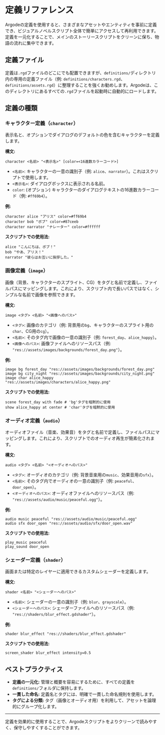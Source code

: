 # 定義リファレンス

Argodeの定義を使用すると、さまざまなアセットやエンティティを事前に定義でき、ビジュアルノベルスクリプト全体で簡単にアクセスして再利用できます。定義を一元化することで、メインのストーリースクリプトをクリーンに保ち、物語の流れに集中できます。

## 定義ファイル

定義は`.rgd`ファイルのどこにでも配置できますが、`definitions/`ディレクトリ内の専用の定義ファイル（例: `definitions/characters.rgd`、`definitions/assets.rgd`）に整理することを強くお勧めします。Argodeは、このディレクトリにあるすべての`.rgd`ファイルを起動時に自動的にロードします。

## 定義の種類

### キャラクター定義（`character`）

表示名と、オプションでダイアログのデフォルトの色を含むキャラクターを定義します。

**構文:**
```rgd
character <名前> "<表示名>" [color=<16進数カラーコード>]
```

-   `<名前>`: キャラクターの一意の識別子（例: `alice`、`narrator`）。これはスクリプトで使用します。
-   `<表示名>`: ダイアログボックスに表示される名前。
-   `color`: (オプション) キャラクターのダイアログテキストの16進数カラーコード（例: `#ff69b4`）。

**例:**

```rgd
character alice "アリス" color=#ff69b4
character bob "ボブ" color=#87ceeb
character narrator "ナレーター" color=#ffffff
```

**スクリプトでの使用法:**

```rgd
alice "こんにちは、ボブ！"
bob "やあ、アリス！"
narrator "彼らはお互いに挨拶した。"
```

### 画像定義（`image`）

画像（背景、キャラクターのスプライト、CG）をタグと名前で定義し、ファイルパスにマッピングします。これにより、スクリプト内で長いパスではなく、シンプルな名前で画像を参照できます。

**構文:**
```rgd
image <タグ> <名前> "<画像へのパス>"
```

-   `<タグ>`: 画像のカテゴリ（例: 背景用の`bg`、キャラクターのスプライト用の`char`、CG用の`cg`）。
-   `<名前>`: そのタグ内で画像の一意の識別子（例: `forest_day`、`alice_happy`）。
-   `<画像へのパス>`: 画像ファイルへのリソースパス（例: `"res://assets/images/backgrounds/forest_day.png"`）。

**例:**

```rgd
image bg forest_day "res://assets/images/backgrounds/forest_day.png"
image bg city_night "res://assets/images/backgrounds/city_night.png"
image char alice_happy "res://assets/images/characters/alice_happy.png"
```

**スクリプトでの使用法:**

```rgd
scene forest_day with fade # 'bg'タグを暗黙的に使用
show alice_happy at center # 'char'タグを暗黙的に使用
```

### オーディオ定義（`audio`）

オーディオファイル（音楽、効果音）をタグと名前で定義し、ファイルパスにマッピングします。これにより、スクリプトでのオーディオ再生が簡素化されます。

**構文:**
```rgd
audio <タグ> <名前> "<オーディオへのパス>"
```

-   `<タグ>`: オーディオのカテゴリ（例: 背景音楽用の`music`、効果音用の`sfx`）。
-   `<名前>`: そのタグ内でオーディオの一意の識別子（例: `peaceful`、`door_open`）。
-   `<オーディオへのパス>`: オーディオファイルへのリソースパス（例: `"res://assets/audio/music/peaceful.ogg"`）。

**例:**

```rgd
audio music peaceful "res://assets/audio/music/peaceful.ogg"
audio sfx door_open "res://assets/audio/sfx/door_open.wav"
```

**スクリプトでの使用法:**

```rgd
play_music peaceful
play_sound door_open
```

### シェーダー定義（`shader`）

画面または特定のレイヤーに適用できるカスタムシェーダーを定義します。

**構文:**
```rgd
shader <名前> "<シェーダーへのパス>"
```

-   `<名前>`: シェーダーの一意の識別子（例: `blur`、`grayscale`）。
-   `<シェーダーへのパス>`: シェーダーファイルへのリソースパス（例: `"res://shaders/blur_effect.gdshader"`）。

**例:**

```rgd
shader blur_effect "res://shaders/blur_effect.gdshader"
```

**スクリプトでの使用法:**

```rgd
screen_shader blur_effect intensity=0.5
```

## ベストプラクティス

-   **定義の一元化:** 管理と概要を容易にするために、すべての定義を`definitions/`フォルダに保持します。
-   **一貫した命名:** 定義名とタグには、明確で一貫した命名規則を使用します。
-   **タグによる分類:** タグ（画像とオーディオ用）を利用して、アセットを論理的にグループ化します。

---

定義を効果的に使用することで、Argodeスクリプトをよりクリーンで読みやすく、保守しやすくすることができます。

